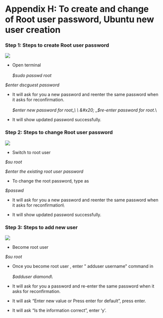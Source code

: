 # Appendix H: To create and change of Root user password, Ubuntu new user creation

### Step 1: Steps to create Root user password

![](broken-reference)

* Open terminal \
  \
  &#x20;            _$sudo passwd root_&#x20;

&#x20;                     _$enter dscguest password_&#x20;

* It will ask for you a new password and reenter the same password when it asks for reconfirmation. \
  \
  &#x20;             _$enter new password for root_\
  \
  &#x20;             _$re-enter password for root._\

* It will show updated password successfully.

### Step 2: Steps to change Root user password

![](broken-reference)

* Switch to root user

&#x20;                       _$su root_&#x20;

&#x20;                       _$enter the existing root user password_&#x20;

* To change the root password, type as&#x20;

&#x20;                       _$passwd_&#x20;

* &#x20;It will ask for you a new password and reenter the same password when it asks for reconfirmation\

* &#x20;It will show updated password successfully.

### Step 3: Steps to add new user

![](broken-reference)

* Become root user

&#x20;                   _$su root_&#x20;

* Once you become root user , enter " adduser username" command in\
  \
  &#x20;            _$adduser diamond_\

* It will ask for you a password and re-enter the same password when it asks for reconfirmation.
* It will ask “Enter new value or Press enter for default”, press enter.&#x20;
* It will ask “Is the information correct”, enter ‘y’.
